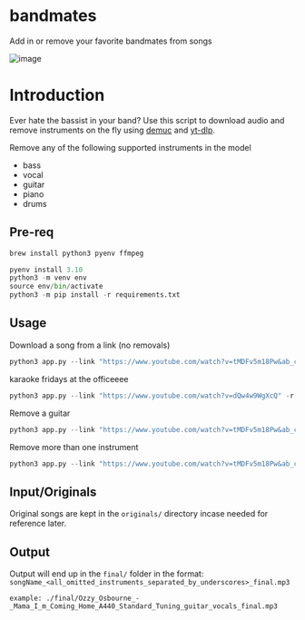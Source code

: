 
# bandmates
Add in or remove your favorite bandmates from songs

![image](https://github.com/stekole/bandmates/assets/30674956/4b9942e2-7f7f-4d21-94d0-329309348993)

# Introduction

Ever hate the bassist in your band? Use this script to download audio and remove instruments on the fly using [demuc](https://github.com/facebookresearch/demucs) and [yt-dlp](https://github.com/yt-dlp/yt-dlp).

Remove any of the following supported instruments in the model
- bass
- vocal
- guitar
- piano
- drums

## Pre-req

```bash
brew install python3 pyenv ffmpeg
```

```python
pyenv install 3.10
python3 -m venv env
source env/bin/activate
python3 -m pip install -r requirements.txt
```

## Usage


Download a song from a link (no removals)
```python
python3 app.py --link "https://www.youtube.com/watch?v=tMDFv5m18Pw&ab_channel=OzzyOsbourneVEVO"
```

karaoke fridays at the officeeee
```python
python3 app.py --link "https://www.youtube.com/watch?v=dQw4w9WgXcQ" -r vocals
```

Remove a guitar
```python
python3 app.py --link "https://www.youtube.com/watch?v=tMDFv5m18Pw&ab_channel=OzzyOsbourneVEVO" -r guitar
```

Remove more than one instrument
```python
python3 app.py --link "https://www.youtube.com/watch?v=tMDFv5m18Pw&ab_channel=OzzyOsbourneVEVO" -r guitar -r vocals
```

## Input/Originals

Original songs are kept in the `originals/` directory incase needed for reference later.

## Output

Output will end up in the `final/` folder in the format: `songName_<all_omitted_instruments_separated_by_underscores>_final.mp3`

```example: ./final/Ozzy_Osbourne_-_Mama_I_m_Coming_Home_A440_Standard_Tuning_guitar_vocals_final.mp3```


